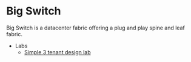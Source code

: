 # Big Switch

Big Switch is a datacenter fabric offering a plug and play spine and leaf fabric.

- Labs
  - [Simple 3 tenant design lab](./Simple-3-tenant-design-lab.md)
